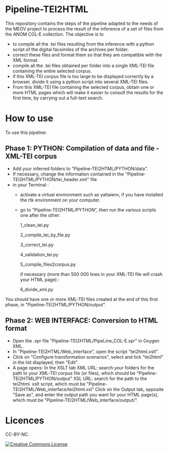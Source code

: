 # Pipeline-TEI2HTML
This repository contains the steps of the pipeline adapted to the needs of the MEGV project to process the result of the inference of a set of files from the ANOM COL-E collection. The objective is to
- to compile all the .tei files resulting from the inference with a python script of the digital facsimiles of the archives per folder.
- correct these files and format them so that they are compatible with the XML format.
- compile all the .tei files obtained per folder into a single XML-TEI file containing the entire selected corpus.
- if this XML-TEI corpus file is too large to be displayed correctly by a browser, divide it using a python script into several XML-TEI files.
- From this XML-TEI file containing the selected corpus, obtain one or more HTML pages which will make it easier to consult the results for the first time, by carrying out a full-text search.


# How to use 

To use this pipeline: 
## Phase 1: PYTHON: Compilation of data and file - XML-TEI corpus
- Add your inferred folders to "Pipeline-TEI2HTML/PYTHON/data".
- If necessary, change the information contained in the ‘’Pipeline-TEI2HTML/PYTHON/tei_header.xml‘’ file
- in your Terminal :
  - activate a virtual environment such as yaltaienv, if you have installed the rtk environment on your computer.
  - go to "Pipeline-TEI2HTML/PYTHON", then run the various scripts one after the other:
  
    1_clean_tei.py
    
    2_compile_tei_by_file.py
    
    3_correct_tei.py
    
    4_validation_tei.py
    
    5_compile_files2corpus.py
    
    if necessary (more than 500 000 lines in your XML-TEI file will crash your HTML page) :
    
    6_divide_xml.py

You should have one or more XML-TEI files created at the end of this first phase, in "Pipeline-TEI2HTML/PYTHON/output".

## Phase 2: WEB INTERFACE: Conversion to HTML format
- Open the .xpr file "Pipeline-TEI2HTML/PipeLine_COL-E.xpr" in Oxygen XML.
- In "Pipeline-TEI2HTML/Web_interface", open the script "tei2html.xslt".
- Click on "Configure transformation scenarios", select and tick "tei2html" in the list displayed, then "Edit".
- A page opens: 
In the XSLT tab
XML URL: search your folders for the path to your XML-TEI corpus file (or files), which should be "Pipeline-TEI2HTML/PYTHON/output"
XSL URL: search for the path to the tei2html. xslt script, which must be "Pipeline-TEI2HTML/Web_interface/tei2html.xsl"
 Click on the Output tab, opposite "Save as", and enter the output path you want for your HTML page(s), which must be "Pipeline-TEI2HTML/Web_interface/output/".

# Licences

CC-BY-NC.

<a rel="license" href="https://creativecommons.org/licenses/by/2.0"><img alt="Creative Commons License" style="border-width:0" src="https://upload.wikimedia.org/wikipedia/commons/d/d3/Cc_by-nc_icon.svg" /></a><br /> 
